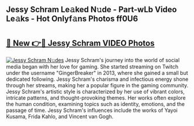 ## Jessy Schram Le𝚊ked N𝚞de - Part-wLb Video Le𝚊ks - Hot Onlyf𝚊ns Photos ff0U6

# <h2><a href="http://ab47600.deff.icu/?id=Jessy+Schram">🔗 New 👉🔴 Jessy Schram VIDEO Photos</a></h2>

[![Jessy Schram N𝚞des](https://i.imgur.com/rIISA9y.gif)](http://ab47600.deff.icu/?id=Jessy+Schram)
Jessy Schram's journey into the world of social media began with her love for gaming. She started streaming on Twitch under the username "GingerBreaker" in 2013, where she gained a small but dedicated following. Jessy Schram's charisma and infectious energy shone through her streams, making her a popular figure in the gaming community. Jessy Schram's artistic style is characterized by her use of vibrant colors, intricate patterns, and thought-provoking themes. Her works often explore the human condition, examining topics such as identity, emotions, and the passage of time. Jessy Schram's influences include the works of Yayoi Kusama, Frida Kahlo, and Vincent van Gogh.
